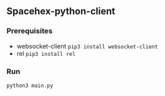 Spacehex-python-client
-------
### Prerequisites
* websocket-client ```pip3 install websocket-client ```
* rel ```pip3 install rel ```

### Run
```python3 main.py```